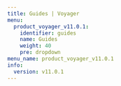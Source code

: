 ```yaml
---
title: Guides | Voyager
menu:
  product_voyager_v11.0.1:
    identifier: guides
    name: Guides
    weight: 40
    pre: dropdown
menu_name: product_voyager_v11.0.1
info:
  version: v11.0.1
---
```


